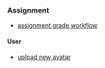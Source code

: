 ### Assignment
- [assignment grade workflow](./assignment/assignment_grade_workflow.svg)

#### User

- [upload new avatar](./user/upload_new_avatar.svg)
